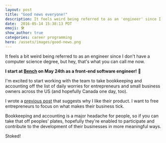 ```yaml
---
layout: post
title: "Good news everyone!"
description: It feels weird being referred to as an 'engineer' since I don't have a computer science degree, but hey, that's what you can call me now.
date:  2016-05-14 15:38:13 PDT
emoji: 🛠
show_author: true
categories: career programming
hero: /assets/images/good-news.png
---
```


It feels a bit weird being referred to as an engineer since I don't have a
computer science degree, but hey, that's what you can call me now.

**I start at [Bench][bench] on May 24th as a front-end software engineer!** 🎉

I'm excited to start working with the team to take bookkeeping and accounting
off the list of daily worries for entrepreneurs and small business owners across
the US (and hopefully Canada one day, too).

I wrote a [previous post][saving-time] that suggests why I like their product.
I want to free entrepreneurs to focus on what makes their business tick.

Bookkeeping and accounting is a major headache for people, so if you can take
that off peoples' plates, hopefully they're enabled to participate and
contribute to the development of their businesses in more meaningful ways.

Stoked!

[saving-time]: /blog/saving-time/
[bench]: //bench.co/

